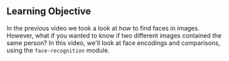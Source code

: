 ## Learning Objective

In the previous video we took a look at how to find faces in images.
However, what if you wanted to know if two different images contained the same person?
In this video, we'll look at face encodings and comparisons, using the `face-recognition` module.